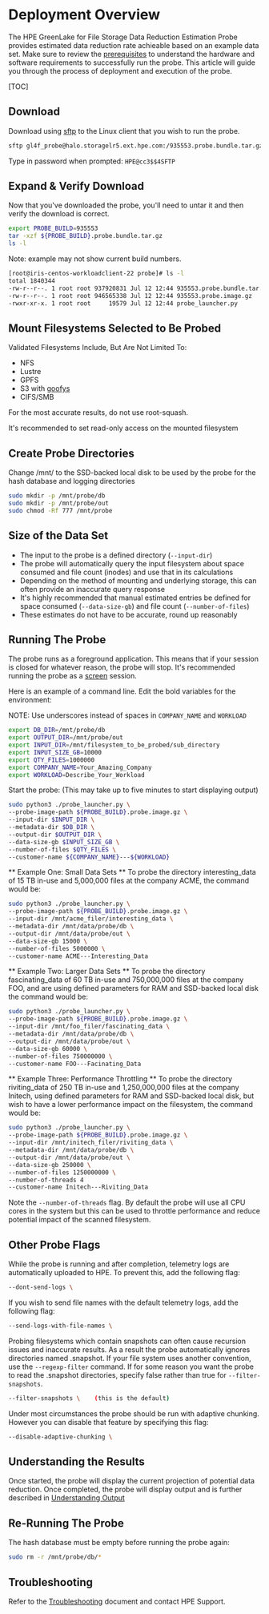 # Deployment Overview 

The HPE GreenLake for File Storage Data Reduction Estimation Probe provides estimated data reduction rate achieable based on an example data set.  Make sure to review the [prerequisites](../prerequisites/index.md) to understand the hardware and software requirements to successfully run the probe.  This article will guide you through the process of deployment and execution of the probe.

[TOC]

## Download 

Download using [sftp](https://linux.die.net/man/1/sftp) to the Linux client that you wish to run the probe.

```bash
sftp gl4f_probe@halo.storagelr5.ext.hpe.com:/935553.probe.bundle.tar.gz .
```
Type in password when prompted: `HPE@cc3$$4SFTP`

## Expand & Verify Download

Now that you've downloaded the probe, you'll need to untar it and then verify the download is correct.
```bash
export PROBE_BUILD=935553
tar -xzf ${PROBE_BUILD}.probe.bundle.tar.gz
ls -l
```
Note: example may not show current build numbers.

```bash
[root@iris-centos-workloadclient-22 probe]# ls -l
total 1840344
-rw-r--r--. 1 root root 937920831 Jul 12 12:44 935553.probe.bundle.tar.gz
-rw-r--r--. 1 root root 946565338 Jul 12 12:44 935553.probe.image.gz
-rwxr-xr-x. 1 root root     19579 Jul 12 12:44 probe_launcher.py
```

<!-- ![probe_ls](probe_ls.png) -->

## Mount Filesystems Selected to Be Probed
Validated Filesystems Include, But Are Not Limited To:

* NFS
* Lustre
* GPFS
* S3 with [goofys](https://github.com/kahing/goofys)
* CIFS/SMB

For the most accurate results, do not use root-squash.

It's recommended to set read-only access on the mounted filesystem

## Create Probe Directories
Change /mnt/ to the SSD-backed local disk to be used by the probe for the hash database and logging directories
```bash
sudo mkdir -p /mnt/probe/db
sudo mkdir -p /mnt/probe/out
sudo chmod -Rf 777 /mnt/probe
```
## Size of the Data Set
* The input to the probe is a defined directory (`--input-dir`)
* The probe will automatically query the input filesystem about space consumed and file count (inodes) and use that in its calculations
* Depending on the method of mounting and underlying storage, this can often provide an inaccurate query response 
* It's highly recommended that manual estimated entries be defined for space consumed (`--data-size-gb`) and file count (`--number-of-files`) 
* These estimates do not have to be accurate, round up reasonably

## Running The Probe
The probe runs as a foreground application. This means that if your session is closed for whatever reason, the probe will stop. It's recommended running the probe as a [screen](https://linux.die.net/man/1/screen) session.

Here is an example of a command line. Edit the bold variables for the environment:

NOTE: Use underscores instead of spaces in `COMPANY_NAME` and `WORKLOAD`
```bash
export DB_DIR=/mnt/probe/db
export OUTPUT_DIR=/mnt/probe/out
export INPUT_DIR=/mnt/filesystem_to_be_probed/sub_directory
export INPUT_SIZE_GB=10000
export QTY_FILES=1000000
export COMPANY_NAME=Your_Amazing_Company
export WORKLOAD=Describe_Your_Workload
```
Start the probe: (This may take up to five minutes to start displaying output)
```bash
sudo python3 ./probe_launcher.py \
--probe-image-path ${PROBE_BUILD}.probe.image.gz \
--input-dir $INPUT_DIR \
--metadata-dir $DB_DIR \
--output-dir $OUTPUT_DIR \
--data-size-gb $INPUT_SIZE_GB \
--number-of-files $QTY_FILES \
--customer-name ${COMPANY_NAME}---${WORKLOAD}
```
 
** Example One: Small Data Sets **
To probe the directory interesting_data of 15 TB in-use and 5,000,000 files at the company ACME, the command would be:
```bash
sudo python3 ./probe_launcher.py \
--probe-image-path ${PROBE_BUILD}.probe.image.gz \
--input-dir /mnt/acme_filer/interesting_data \
--metadata-dir /mnt/data/probe/db \
--output-dir /mnt/data/probe/out \
--data-size-gb 15000 \
--number-of-files 5000000 \
--customer-name ACME---Interesting_Data
```
** Example Two: Larger Data Sets **
To probe the directory fascinating_data of 60 TB in-use and 750,000,000 files at the company FOO, and are using defined parameters for RAM and SSD-backed local disk the command would be:
```bash
sudo python3 ./probe_launcher.py \
--probe-image-path ${PROBE_BUILD}.probe.image.gz \
--input-dir /mnt/foo_filer/fascinating_data \
--metadata-dir /mnt/data/probe/db \
--output-dir /mnt/data/probe/out \
--data-size-gb 60000 \
--number-of-files 750000000 \
--customer-name FOO---Facinating_Data
```

** Example Three: Performance Throttling **
To probe the directory riviting_data of 250 TB in-use and 1,250,000,000 files at the company Initech, using defined parameters for RAM and SSD-backed local disk, but wish to have a lower performance impact on the filesystem, the command would be:

```bash
sudo python3 ./probe_launcher.py \
--probe-image-path ${PROBE_BUILD}.probe.image.gz \
--input-dir /mnt/initech_filer/riviting_data \
--metadata-dir /mnt/data/probe/db \
--output-dir /mnt/data/probe/out \
--data-size-gb 250000 \
--number-of-files 1250000000 \
--number-of-threads 4
--customer-name Initech---Riviting_Data
```
Note the `--number-of-threads` flag. By default the probe will use all CPU cores in the system but this can be used to throttle performance and reduce potential impact of the scanned filesystem.


## Other Probe Flags
While the probe is running and after completion, telemetry logs are automatically uploaded to HPE. To prevent this, add the following flag:
```bash
--dont-send-logs \
```
If you wish to send file names with the default telemetry logs, add the following flag:

```bash
--send-logs-with-file-names \
```
Probing filesystems which contain snapshots can often cause recursion issues and inaccurate results. As a result the probe automatically ignores directories named .snapshot. If your file system uses another convention, use the `--regexp-filter` command. If for some reason you want the probe to read the .snapshot directories, specify false rather than true for `--filter-snapshots`.

```bash
--filter-snapshots \    (this is the default)
```
Under most circumstances the probe should be run with adaptive chunking. However you can disable that feature by specifying this flag:
```bash
--disable-adaptive-chunking \
```
## Understanding the Results
Once started, the probe will display the current projection of potential data reduction. Once completed, the probe will display output and is further described in [Understanding Output](../output/index.md)

## Re-Running The Probe
The hash database must be empty before running the probe again:
```bash
sudo rm -r /mnt/probe/db/*
```
## Troubleshooting
Refer to the [Troubleshooting](../troubleshooting/index.md) document and contact HPE Support.











<!--  

You can download the bundle from here: [935553.probe.bundle.tar.gz](https://vastdatasupport.blob.core.windows.net/probe/935553.probe.bundle.tar.gz?sp=r&st=2023-08-08T14:31:50Z&se=2024-08-01T22:31:50Z&spr=https&sv=2022-11-02&sr=b&sig=5zlspUUlKFfwHr%2BpDaE1UCWWeJMZLpCFHq5VQpujbHY%3D) and [scp](https://linux.die.net/man/1/scp) or [sftp](https://linux.die.net/man/1/sftp) to the Linux client that you wish to run the probe.

Or you may choose to use wget to download the bundle directly on the Linux client that you wish to run the probe:

Americas:
```markdown
wget "https://vastdatasupport.blob.core.windows.net/probe/935553.probe.bundle.tar.gz?sp=r&st=2023-08-08T14:31:50Z&se=2024-08-01T22:31:50Z&spr=https&sv=2022-11-02&sr=b&sig=5zlspUUlKFfwHr%2BpDaE1UCWWeJMZLpCFHq5VQpujbHY%3D" -O 935553.probe.bundle.tar.gz
```

Europe:

```markdown
wget "https://vastdatasupporteuwest.blob.core.windows.net/probe/935553.probe.bundle.tar.gz?sp=r&st=2023-04-24T15:46:51Z&se=2026-04-24T23:46:51Z&spr=https&sv=2021-12-02&sr=b&sig=Nska0jbs3Fz%2BrX7IavgLBq8lZeoLyo3n2sQ%2Bz3CrdOM%3D" -O 935553.probe.bundle.tar.gz
```

Asia/Pacific:

```markdown
wget "https://vastsupportjapanwest.blob.core.windows.net/probe/935553.probe.bundle.tar.gz?sp=r&st=2023-04-24T15:47:22Z&se=2026-04-24T23:47:22Z&spr=https&sv=2021-12-02&sr=b&sig=EURsk5b4LHKM%2Bk32qyVMiab%2FZXnfIodpDiTCm5wB%2F1w%3D" -O 935553.probe.bundle.tar.gz 
```

South Africa:

```markdown
wget "https://vastsupportsanorth.blob.core.windows.net/probe/935553.probe.bundle.tar.gz?sp=r&st=2023-04-24T15:46:13Z&se=2026-04-24T23:46:13Z&spr=https&sv=2021-12-02&sr=b&sig=mw%2BBoG6YYy7TTA%2B8ga5zzfWZDdOwjJ9al6ot2Z7b6wQ%3D" -O 935553.probe.bundle.tar.gz
```

-->


<!-- 
# TODO: delete 

Americas:
```markdown
wget "https://vastdatasupport.blob.core.windows.net/probe/935553.probe.bundle.tar.gz?sp=r&st=2023-04-20T12:46:21Z&se=2023-07-31T20:46:21Z&spr=https&sv=2021-12-02&sr=b&sig=r%2B0sacAOQ68zqS0rtXhrC9XeHK5pC08m3ImkMUE6aac%3D" -O 935553.probe.bundle.tar.gz
```

Europe:

```markdown
wget "https://vastdatasupporteuwest.blob.core.windows.net/probe/935553.probe.bundle.tar.gz?sp=r&st=2023-04-24T15:46:51Z&se=2026-04-24T23:46:51Z&spr=https&sv=2021-12-02&sr=b&sig=Nska0jbs3Fz%2BrX7IavgLBq8lZeoLyo3n2sQ%2Bz3CrdOM%3D" -O 935553.probe.bundle.tar.gz
```

Asia/Pacific:

```markdown
wget "https://vastsupportjapanwest.blob.core.windows.net/probe/935553.probe.bundle.tar.gz?sp=r&st=2023-04-24T15:47:22Z&se=2026-04-24T23:47:22Z&spr=https&sv=2021-12-02&sr=b&sig=EURsk5b4LHKM%2Bk32qyVMiab%2FZXnfIodpDiTCm5wB%2F1w%3D" -O 935553.probe.bundle.tar.gz 
```

South Africa:

```markdown
wget "https://vastsupportsanorth.blob.core.windows.net/probe/935553.probe.bun
```


The address and credentials of the target storage system must be specified in a configuration file, using the format shown in this example `storage-system.yaml` file.

```markdown
address: 10.10.10.1
username: exampleuser
password: examplepassword
```

The `address` value is either a resolvable hostname or IP address of the management interface on the storage system. The `username` value identifies a storage system user with privileges described below.

| Storage System                               | User Type   | Minimal Role   |
| :------------------------------------------- | :---------- | :------------- |
| HPE Alletra 9000, Primera, 3PAR              | System User | Browse         |
| HPE Alletra 6000, Nimble Storage             | System User | Guest          |
| HPE Alletra 6000, Nimble Storage<sup>1</sup> | Tenant      | N/A            |

<sup>1</sup> = NimbleOS 6.0 and above only.

# Command Options

| Option | Default | Description |
| :--- | :--- | :--- |
| --accept-eula | false | Confirms your acceptance of the [HPE license restrictions](../legal/eula/index.md) |
| --log.path | *None* | A file location to write log messages, in addition to stdout |
| --metrics.disable-introspection | false | Excludes metrics about the metrics provider itself, with prefixes such as `promhttp`, `process`, and `go` |
| --telemetry.addr | :8080 | The host:port address at which to provide metrics |
| --telemetry.path | /metrics | The endpoint path at which to provide metrics |

# Using an Executable File

A Linux executable file is provided through GitHub [releases](https://github.com/hpe-storage/array-exporter/releases).

When an executable file has been copied to your server, it can be invoked with this command syntax:

```markdown
hpe-array-exporter [OPTION]... CONFIG-PATH
```

Available OPTIONs are described in the [Command Options](#command_options) section.

CONFIG-PATH is the location of the storage system [configuration](#configuration) file.

## Command Example

```markdown
./hpe-array-exporter --log.path=/var/log/hpe-array-exporter.log /etc/config/storage-system.yaml
```

!!! important
    Include the `--accept-eula` option or set the environment variable `ACCEPT_HPE_STANDARD_EULA=yes` to confirm your acceptance of the [HPE license restrictions](../legal/eula/index.md).


# Using a Container Image

A container image is hosted at `quay.io/hpestorage/array-exporter:v1.0.0`, with v1.0.0 replaced by the desired release version.

When deploying the array exporter as a container, the configuration file must be mounted as a volume.

Available options, including the `--log.path` used in the example below, are described in the [Command Options](#command_options) section.

## Docker Example

In this example, the configuration file at `/tmp/storage-system.yaml` is bound to the container's `/etc/config/` directory as a volume using Docker's `-v` command option. The configuration file location inside the container is then given as a command argument. In addition, the `-p` option is used to map the container's port 8080 to port 9090 on the Docker host.

```markdown
docker run -it --name hpe-array-exporter -p 9090:8080 \
     -v /tmp/storage-system.yaml:/etc/config/storage-system.yaml \
     quay.io/hpestorage/array-exporter:v1.0.0 \
     --log.path /var/log/hpe-array-exporter.log \
     /etc/config/storage-system.yaml
```

!!! important
    Include the `--accept-eula` option or set the environment variable `ACCEPT_HPE_STANDARD_EULA=yes` to confirm your acceptance of the [HPE license restrictions](/legal/eula/index.html).

Consult the [Docker command line documentation](https://docs.docker.com/engine/reference/commandline/run/) for more information on running containers using Docker.

# Using a Kubernetes Deployment

Kubernetes deployment facilities are hosted in the [co-deployments repository](https://github.com/hpe-storage/co-deployments), including a [Helm chart](https://artifacthub.io/packages/helm/hpe-storage/hpe-array-exporter/) (via Artifact Hub) and sample [YAML files](https://github.com/hpe-storage/co-deployments/tree/master/yaml/array-exporter).
 -->